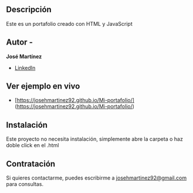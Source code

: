 ## Descripción

Este es un portafolio creado con HTML y JavaScript

## Autor -
**José Martínez**

* [LinkedIn](https://www.linkedIn.com/in/josehmartinez92/)

## Ver ejemplo en vivo

- [https://josehmartinez92.github.io/Mi-portafolio/] (https://josehmartinez92.github.io/Mi-portafolio/)

## Instalación 
Este proyecto no necesita instalación, simplemente abre la carpeta o haz doble click en el .html

## Contratación
Si quieres contactarme, puedes escribirme a josehmartinez92@gmail.com para consultas.

